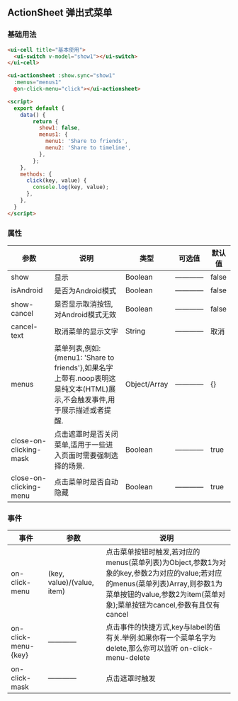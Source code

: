 ## ActionSheet 弹出式菜单

### 基础用法

```html
<ui-cell title="基本使用">
  <ui-switch v-model="show1"></ui-switch>
</ui-cell>

<ui-actionsheet :show.sync="show1"
  :menus="menus1"
  @on-click-menu="click"></ui-actionsheet>

<script>
  export default {
    data() {
        return {
          show1: false,
          menus1: {
            menu1: 'Share to friends',
            menu2: 'Share to timeline',
          },
        };
    },
    methods: {
      click(key, value) {
        console.log(key, value);
      },
    },
  }
</script>
```
### 属性

| 参数      | 说明    | 类型      | 可选值       | 默认值   |
|---------- |-------- |---------- |------------ |-------- |
|show | 显示 |Boolean |———— |false |
|isAndroid | 是否为Android模式 |Boolean |———— |false |
|show-cancel | 是否显示取消按钮,对Android模式无效 |Boolean |———— |false |
|cancel-text | 取消菜单的显示文字 |String |———— |取消 |
|menus | 菜单列表,例如:{menu1: 'Share to friends'},如果名字上带有.noop表明这是纯文本(HTML)展示,不会触发事件,用于展示描述或者提醒. |Object/Array |———— |{} |
|close-on-clicking-mask | 点击遮罩时是否关闭菜单,适用于一些进入页面时需要强制选择的场景. |Boolean |———— |true |
|close-on-clicking-menu | 点击菜单时是否自动隐藏 |Boolean |———— |true |

### 事件

| 事件      | 参数    | 说明      |
|---------- |-------- |---------- |
|on-click-menu | (key, value)/(value, item) |点击菜单按钮时触发,若对应的menus(菜单列表)为Object,参数1为对象的key,参数2为对应的value;若对应的menus(菜单列表)Array,则参数1为菜单按钮的value,参数2为item(菜单对象);菜单按钮为cancel,参数有且仅有cancel |
|on-click-menu-{key} |———— |点击事件的快捷方式,key与label的值有关.举例:如果你有一个菜单名字为delete,那么你可以监听 on-click-menu-delete |
|on-click-mask |———— |点击遮罩时触发 |
